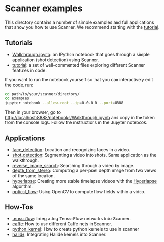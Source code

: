 # Scanner examples

This directory contains a number of simple examples and full applications that 
show you how to use Scanner. We recommend starting with the
[tutorial](https://github.com/scanner-research/scanner/blob/master/examples/tutorial).

## Tutorials
* [Walkthrough.ipynb](https://github.com/scanner-research/scanner/blob/master/examples/Walkthrough.ipynb): an IPython notebook that goes through a simple application (shot detection) using Scanner.
* [tutorial](https://github.com/scanner-research/scanner/blob/master/examples/tutorial): a set of well-commented files exploring different Scanner features in code.

If you want to run the notebook yourself so that you can interactively edit the
code, run:

```bash
cd path/to/your/scanner/directory/
cd examples
jupyter notebook --allow-root --ip=0.0.0.0 --port=8888
```

Then in your browser, go to [http://localhost:8888/notebooks/Walkthrough.ipynb](http://localhost:8888/notebooks/Walkthrough.ipynb) and copy in the token from the console logs. Follow the instructions in the Jupyter notebook.

## Applications

* [face_detection](https://github.com/scanner-research/scanner/blob/master/examples/apps/face_detection): Location and recognizing faces in a video.
* [shot_detection](https://github.com/scanner-research/scanner/blob/master/examples/apps/shot_detection): Segmenting a video into shots. Same application as the walkthrough.
* [reverse_image_search](https://github.com/scanner-research/scanner/blob/master/examples/apps/reverse_image_search): Searching through a video by image.
* [depth_from_stereo](https://github.com/scanner-research/scanner/blob/master/examples/apps/depth_from_stereo): Computing a per-pixel depth image from two views of the same location.
* [hyperlapse](https://github.com/scanner-research/scanner/blob/master/examples/apps/hyperlapse): Creating more stable timelapse videos with the [Hyperlapse](https://www.microsoft.com/en-us/research/publication/real-time-hyperlapse-creation-via-optimal-frame-selection/) algorithm.
* [optical_flow](https://github.com/scanner-research/scanner/blob/master/examples/apps/optical_flow): Using OpenCV to compute flow fields within a video.

## How-Tos
* [tensorflow](https://github.com/scanner-research/scanner/blob/master/examples/how-tos/tensorflow): Integrating TensorFlow networks into Scanner.
* [caffe](https://github.com/scanner-research/scanner/blob/master/examples/how-tos/caffe): How to use different Caffe nets in Scanner.
* [python_kernel](https://github.com/scanner-research/scanner/blob/master/examples/how-tos/python_kernel): How to create python kernels to use in scanner 
* [halide](https://github.com/scanner-research/scanner/blob/master/examples/how-tos/halide): Integrating Halide kernels into Scanner.
